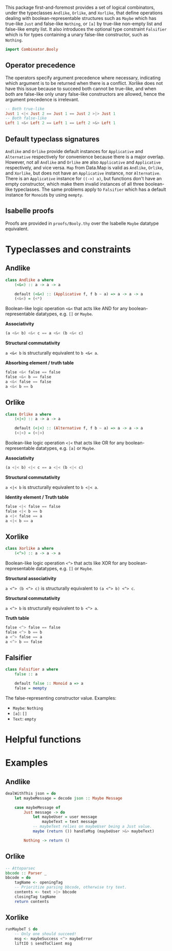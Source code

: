 
This package first-and-foremost provides a set of logical combinators,
under the typeclasses `Andlike`, `Orlike`, and `Xorlike`,
that define operations dealing with boolean-representable structures such
as `Maybe` which has true-like `Just` and false-like `Nothing`, or `[a]` by
true-like non-empty list and false-like empty list. It also introduces
the optional type constraint `Falsifier` which is for types containing a
unary false-like constructor, such as `Nothing`.

```haskell
import Combinator.Booly
```

## Operator precedence

The operators specify argument precedence where necessary, indicating which
argument is to be returned when there is a conflict. Xorlike does not have this
issue because to succeed both cannot be true-like, and when both are false-like
only unary false-like constructors are allowed, hence the argument precedence
is irrelevant.

```haskell
-- Both true-like
Just 1 <|< Just 2 == Just 1 == Just 2 >|> Just 1
-- Both false-like
Left 1 <&< Left 2 == Left 1 == Left 2 >&> Left 1
```

## Default typeclass signatures

`Andlike` and `Orlike` provide default instances for `Applicative` and
`Alternative` respectively for convenience because there is a major overlap.
However, not all `Andlike` and `Orlike` are also `Applicative` and `Applicative`
respectively, and vice versa. `Map` from Data.Map is valid as `Andlike`,
`Orlike`, and `Xorlike`, but does not have an `Applicative` instance, nor
`Alternative`. There is an `Applicative` instance for `((->) a)`, but functions
don't have an empty constructor, which make them invalid instances of all three
boolean-like typeclasses. The same problems apply to `Falsifier` which has a
default instance for `Monoid`s by using `mempty`.

## Isabelle proofs

Proofs are provided in `proofs/Booly.thy` over the Isabelle `Maybe` datatype
equivalent.

# Typeclasses and constraints

## Andlike

```haskell
class Andlike a where
    (<&<) :: a -> a -> a

    default (<&<) :: (Applicative f, f b ~ a) => a -> a -> a
    (<&<) = (<*)
```

Boolean-like logic operation `<&<` that acts like AND for any
boolean-representable datatypes, e.g. `[]` or `Maybe`.

__Associativity__

```haskell
(a <&< b) <&< c == a <&< (b <&< c)
```

__Structural commutativity__

`a <&< b` is structurally equivalent to `b <&< a`.

__Absorbing element / truth table__

```haskell
false <&< false == false
false <&< b == false
a <&< false == false
a <&< b == b
```

## Orlike

```haskell
class Orlike a where
    (<|<) :: a -> a -> a

    default (<|<) :: (Alternative f, f b ~ a) => a -> a -> a
    (<|<) = (<|>)
```

Boolean-like logic operation `<|<` that acts like OR for any
boolean-representable datatypes, e.g. `[a]` or `Maybe`.

__Associativity__

```haskell
(a <|< b) <|< c == a <|< (b <|< c)
```

__Structural commutativity__

`a <|< b` is structurally equivalent to `b <|< a`.

__Identity element / Truth table__

```haskell
false <|< false == false
false <|< b == b
a <|< false == a
a <|< b == a
```

## Xorlike

```haskell
class Xorlike a where
    (<^>) :: a -> a -> a
```

Boolean-like logic operation `<^>` that acts like XOR for any
boolean-representable datatypes, e.g. `[]` or `Maybe`.

__Structural associativity__

`a <^> (b <^> c)` is structurally equivalent to `(a <^> b) <^> c`.

__Structural commutativity__

`a <^> b` is structurally equivalent to `b <^> a`.

__Truth table__

```haskell
false <^> false == false
false <^> b == b
a <^> false == a
a <^> b == false
```

## Falsifier

```haskell
class Falsifier a where
    false :: a

    default false :: Monoid a => a
    false = mempty
```

The false-representing constructor value. Examples:

* `Maybe`: `Nothing`
* `[a]`: `[]`
* `Text`: `empty`



# Helpful functions

# Examples

## Andlike

```haskell
dealWithThis json = do
    let maybeMessage = decode json :: Maybe Message

    case maybeMessage of
        Just message -> do
            let maybeUser = user message
                maybeText = text message
            -- maybeText relies on maybeUser being a Just value.
            maybe (return ()) handleMsg (maybeUser >&> maybeText)

        Nothing -> return ()
```

## Orlike

```haskell
-- Attoparsec
bbcode :: Parser _
bbcode = do
    tagName <- openingTag
    -- Prioritize parsing bbcode, otherwise try text.
    contents <- text >|> bbcode
    closingTag tagName
    return contents
```

## Xorlike

```haskell
runMaybeT $ do
    -- Only one should succeed!
    msg <- maybeSuccess <^> maybeError
    liftIO $ sendToClient msg
```

